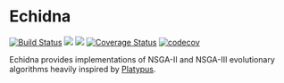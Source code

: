 # Echidna

[![Build Status](https://travis-ci.com/phawthorne/Echidna.svg?branch=master)](https://travis-ci.com/phawthorne/Echidna)
[![](https://img.shields.io/badge/docs-stable-blue.svg)](https://phawthorne.github.io/Echidna/stable)
[![](https://img.shields.io/badge/docs-dev-blue.svg)](https://phawthorne.github.io/Echidna/dev)
[![Coverage Status](https://coveralls.io/repos/github/phawthorne/Echidna/badge.svg)](https://coveralls.io/github/phawthorne/Echidna)
[![codecov](https://codecov.io/gh/phawthorne/Echidna/branch/master/graph/badge.svg)](https://codecov.io/gh/phawthorne/Echidna)

Echidna provides implementations of NSGA-II and NSGA-III evolutionary algorithms heavily inspired by [Platypus](https://github.com/Project-Platypus/Platypus).